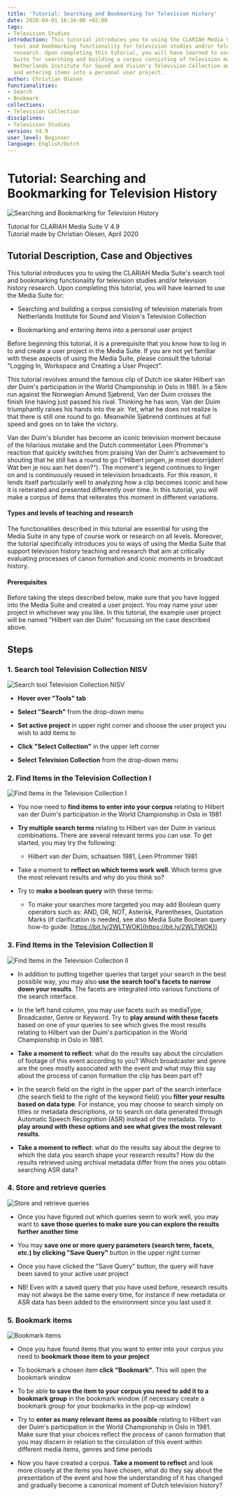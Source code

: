 ```yaml
---
title: 'Tutorial: Searching and Bookmarking for Television History'
date: 2020-04-01 16:34:00 +02:00
tags:
- Television Studies
introduction: This tutorial introduces you to using the CLARIAH Media Suite's search
  tool and bookmarking functionality for television studies and/or television history
  research. Upon completing this tutorial, you will have learned to use the Media
  Suite for searching and building a corpus consisting of television materials from
  Netherlands Institute for Sound and Vision's Television Collection and bookmarking
  and entering items into a personal user project.
author: Christian Olesen
functionalities:
- Search
- Bookmark
collections:
- Television Collection
disciplines:
- Television Studies
version: V4.9
user_level: Beginner
language: English/Dutch
---
```


# Tutorial: Searching and Bookmarking for Television History

![Searching and Bookmarking for Television History](/uploads/tut_searching_and_browsing_0.png)

Tutorial for CLARIAH Media Suite V 4.9\
Tutorial made by Christian Olesen, April 2020

## Tutorial Description, Case and Objectives

This tutorial introduces you to using the CLARIAH Media Suite's search tool and bookmarking functionality for television studies and/or television history research. Upon completing this tutorial, you will have learned to use the Media Suite for:

* Searching and building a corpus consisting of television materials from Netherlands Institute for Sound and Vision's Television Collection

* Bookmarking and entering items into a personal user project

Before beginning this tutorial, it is a prerequisite that you know how to log in to and create a user project in the Media Suite. If you are not yet familiar with these aspects of using the Media Suite, please consult the tutorial "Logging In, Workspace and Creating a User Project".

This tutorial revolves around the famous clip of Dutch ice skater Hilbert van der Duim's participation in the World Championship in Oslo in 1981. In a 5km run against the Norwegian Amund Sjøbrend, Van der Duim crosses the finish line having just passed his rival. Thinking he has won, Van der Duim triumphantly raises his hands into the air. Yet, what he does not realize is that there is still one round to go. Meanwhile Sjøbrend continues at full speed and goes on to take the victory.

Van der Duim's blunder has become an iconic television moment because of the hilarious mistake and the Dutch commentator Leen Pfrommer's reaction that quickly switches from praising Van der Duim's achievement to shouting that he still has a round to go ("Hilbert jongen, je moet doorrijden! Wat ben je nou aan het doen?"). The moment's legend continues to linger on and is continuously reused in television broadcasts. For this reason, it lends itself particularly well to analyzing how a clip becomes iconic and how it is reiterated and presented differently over time. In this tutorial, you will make a corpus of items that reiterates this moment in different variations.

#### Types and levels of teaching and research

The functionalities described in this tutorial are essential for using the Media Suite in any type of course work or research on all levels. Moreover, the tutorial specifically introduces you to ways of using the Media Suite that support television history teaching and research that aim at critically evaluating processes of canon formation and iconic moments in broadcast history.

#### Prerequisites

Before taking the steps described below, make sure that you have logged into the Media Suite and created a user project. You may name your user project in whichever way you like. In this tutorial, the example user project will be named "Hilbert van der Duim" focussing on the case described above.

## Steps

### 1. Search tool Television Collection NISV

![Search tool Television Collection NISV](/uploads/tut_searching_and_browsing_1.png)

* **Hover over "Tools" tab**

* **Select "Search"** from the drop-down menu

* **Set active project** in upper right corner and choose the user project you wish to add items to

* **Click "Select Collection"** in the upper left corner

* **Select Television Collection** from the drop-down menu

### 2. Find Items in the Television Collection I

![Find Items in the Television Collection I](/uploads/tut_searching_and_browsing_2.png)

* You now need to **find items to enter into your corpus** relating to Hilbert van der Duim's participation in the World Championship in Oslo in 1981

* **Try multiple search terms** relating to Hilbert van der Duim in various combinations. There are several relevant terms you can use. To get started, you may try the following:

  * Hilbert van der Duim, schaatsen 1981, Leen Pfrommer 1981

* Take a moment to **reflect on which terms work well**. Which terms give the most relevant results and why do you think so?

* Try to **make a boolean query** with these terms:

  * To make your searches more targeted you may add Boolean query operators such as: AND, OR, NOT, Asterisk, Parentheses, Quotation Marks (if clarification is needed, see also Media Suite Boolean query how-to guide: [https://bit.ly/2WLTWOK](https://bit.ly/2WLTWOK))

### 3. Find Items in the Television Collection II

![Find Items in the Television Collection II](/uploads/tut_searching_and_browsing_3.png)

* In addition to putting together queries that target your search in the best possible way, you may also **use the search tool's facets to narrow down your results**. The facets are integrated into various functions of the search interface.

* In the left hand column, you may use facets such as mediaType, Broadcaster, Genre or Keyword. Try to **play around with these facets** based on one of your queries to see which gives the most results relating to Hilbert van der Duim's participation in the World Championship in Oslo in 1981.

* **Take a moment to reflect**: what do the results say about the circulation of footage of this event according to you? Which broadcaster and genre are the ones mostly associated with the event and what may this say about the process of canon formation the clip has been part of?

* In the search field on the right in the upper part of the search interface (the search field to the right of the keyword field) you **filter your results based on data type**. For instance, you may choose  to search simply on titles or metadata descriptions, or to search on data generated through Automatic Speech Recognition (ASR) instead of the metadata. Try to **play around with these options and see what gives the most relevant results**.

* **Take a moment to reflect**: what do the results say about the degree to which the data you search shape your research results? How do the results retrieved using archival metadata differ from the ones you obtain searching ASR data?

### 4. Store and retrieve queries

![Store and retrieve queries](/uploads/tut_searching_and_browsing_4.png)

* Once you have figured out which queries seem to work well, you may want to **save those queries to make sure you can explore the results further another time**

* You may **save one or more query parameters (search term, facets, etc.) by clicking "Save Query"** button in the upper right corner

* Once you have clicked the "Save Query" button, the query will have been saved to your active user project

* NB! Even with a saved query that you have used before, research results may not always be the same every time, for instance if new metadata or ASR data has been added to the environment since you last used it

### 5. Bookmark items

![Bookmark items](/uploads/tut_searching_and_browsing_5.png)

* Once you have found items that you want to enter into your corpus you need to **bookmark those item to your project**

* To bookmark a chosen item **click "Bookmark"**. This will open the bookmark window

* To be able **to save the item to your corpus you need to add it to a bookmark group** in the bookmark window (if necessary create a bookmark group for your bookmarks in the pop-up window)

* Try to **enter as many relevant items as possible** relating to Hilbert van der Duim's participation in the World Championship in Oslo in 1981. Make sure that your choices reflect the process of canon formation that you may discern in relation to the circulation of this event within different media items, genres and time periods

* Now you have created a corpus. **Take a moment to reflect** and look more closely at the items you have chosen, what do they say about the presentation of the event and how the understanding of it has changed and gradually become a canonical moment of Dutch television history?